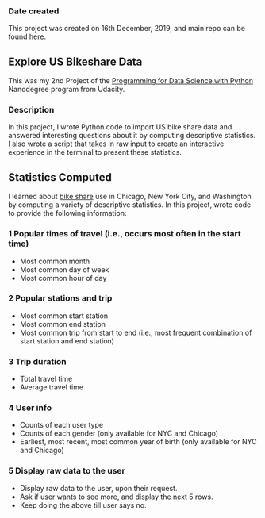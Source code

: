 ### Date created
This project was created on 16th December, 2019, and main repo can be found [here](https://github.com/Nocks/explore-us-bikeshare-data).

## Explore US Bikeshare Data
This was my 2nd Project of the [Programming for Data Science with Python](https://www.udacity.com/course/programming-for-data-science-nanodegree--nd104) Nanodegree program from Udacity.

### Description
In this project, I wrote Python code to import US bike share data and answered interesting questions about it by computing descriptive statistics. I also wrote a script that takes in raw input to create an interactive experience in the terminal to present these statistics.

## Statistics Computed
I learned about [bike share](https://www.bikeshare.com/) use in Chicago, New York City, and Washington by computing a variety of descriptive statistics. In this project, wrote code to provide the following information:

### 1 Popular times of travel (i.e., occurs most often in the start time)
- Most common month
- Most common day of week
- Most common hour of day

### 2 Popular stations and trip
- Most common start station
- Most common end station
- Most common trip from start to end (i.e., most frequent combination of start station and end station)

### 3 Trip duration
- Total travel time
- Average travel time

### 4 User info
- Counts of each user type
- Counts of each gender (only available for NYC and Chicago)
- Earliest, most recent, most common year of birth (only available for NYC and Chicago)

### 5 Display raw data to the user
- Display raw data to the user, upon their request.
- Ask if user wants to see more, and display the next 5 rows.
- Keep doing the above till user says no.
